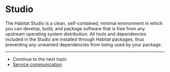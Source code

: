 # Studio

The Habitat Studio is a clean, self-contained, minimal environment in which you can develop, build, and package software that is free from any upstream operating system distribution. All tools and dependencies included in the Studio are installed through Habitat packages, thus preventing any unwanted dependencies from being used by your package.

<hr>
<ul class="main-content--link-nav">
  <li>Continue to the next topic</li>
  <li><a href="/docs/concepts-communication">Service communication</a></li>
</ul>
